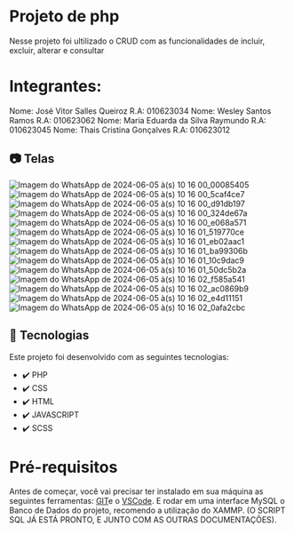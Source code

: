 # Projeto de php
Nesse projeto foi ultilizado o CRUD com as funcionalidades de incluir, excluir, alterar e consultar 

# Integrantes:

Nome: José Vitor Salles Queiroz R.A: 010623034
Nome: Wesley Santos Ramos R.A: 010623062
Nome: Maria Eduarda da Silva Raymundo R.A: 010623045
Nome: Thais Cristina Gonçalves R.A: 010623012

## 📷 Telas
![Imagem do WhatsApp de 2024-06-05 à(s) 10 16 00_00085405](https://github.com/thaiscris24/Projeto_de_php/assets/114692153/2e84c138-c715-484a-99df-ed83a88133f9)
![Imagem do WhatsApp de 2024-06-05 à(s) 10 16 00_5caf4ce7](https://github.com/thaiscris24/Projeto_de_php/assets/114692153/a3a4b3a6-e58b-44ac-b113-339d1057a676)
![Imagem do WhatsApp de 2024-06-05 à(s) 10 16 00_d91db197](https://github.com/thaiscris24/Projeto_de_php/assets/114692153/241b6670-e83e-43ac-a382-59e6f37de6e9)
![Imagem do WhatsApp de 2024-06-05 à(s) 10 16 00_324de67a](https://github.com/thaiscris24/Projeto_de_php/assets/114692153/4013ffb0-b15c-4928-afc8-3913bf33d725)
![Imagem do WhatsApp de 2024-06-05 à(s) 10 16 00_e068a571](https://github.com/thaiscris24/Projeto_de_php/assets/114692153/e54002f5-ba8b-4116-ac68-352cf0a63933)
![Imagem do WhatsApp de 2024-06-05 à(s) 10 16 01_519770ce](https://github.com/thaiscris24/Projeto_de_php/assets/114692153/ebc9b2d7-889f-4596-91b1-b9186bc18356)
![Imagem do WhatsApp de 2024-06-05 à(s) 10 16 01_eb02aac1](https://github.com/thaiscris24/Projeto_de_php/assets/114692153/382e783d-3952-45a7-ada4-69b5335c1fa2)
![Imagem do WhatsApp de 2024-06-05 à(s) 10 16 01_ba99306b](https://github.com/thaiscris24/Projeto_de_php/assets/114692153/0757a5fc-9dbf-476d-a25b-a345559f7a5d)
![Imagem do WhatsApp de 2024-06-05 à(s) 10 16 01_10c9dac9](https://github.com/thaiscris24/Projeto_de_php/assets/114692153/aabcc5c7-39a0-42ff-9bc3-f0f533fa2a99)
![Imagem do WhatsApp de 2024-06-05 à(s) 10 16 01_50dc5b2a](https://github.com/thaiscris24/Projeto_de_php/assets/114692153/65659295-f7e7-418b-ba39-9b780a5914ee)
![Imagem do WhatsApp de 2024-06-05 à(s) 10 16 02_f585a541](https://github.com/thaiscris24/Projeto_de_php/assets/114692153/6a1e4b69-46e5-4aa3-b0a5-160f7ad5eca2)
![Imagem do WhatsApp de 2024-06-05 à(s) 10 16 02_ac0869b9](https://github.com/thaiscris24/Projeto_de_php/assets/114692153/dfd616cc-f6b2-43a1-ba2f-79b8de2f0fca)
![Imagem do WhatsApp de 2024-06-05 à(s) 10 16 02_e4d11151](https://github.com/thaiscris24/Projeto_de_php/assets/114692153/51ad5f33-85bf-485e-ae8f-207231149aaa)
![Imagem do WhatsApp de 2024-06-05 à(s) 10 16 02_0afa2cbc](https://github.com/thaiscris24/Projeto_de_php/assets/114692153/d355596d-ddc2-4831-8c0a-7ebfe6b20a23)


## 🚀 Tecnologias

Este projeto foi desenvolvido com as seguintes tecnologias:

- ✔️ PHP
- ✔️ CSS
- ✔️ HTML
- ✔️ JAVASCRIPT
- ✔️ SCSS

# Pré-requisitos

Antes de começar, você vai precisar ter instalado em sua máquina as seguintes ferramentas: [GIT](https://git-scm.com/)e o [VSCode](https://code.visualstudio.com/download).
E rodar em uma interface MySQL o Banco de Dados do projeto, recomendo a utilização do XAMMP. (O SCRIPT SQL JÁ ESTÁ PRONTO, E JUNTO COM AS OUTRAS DOCUMENTAÇÕES).
